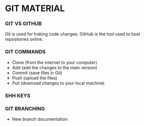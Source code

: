 # GIT MATERIAL

### GIT VS GITHUB

Git is used for traking code changes.
GitHub is the tool used to host repositories online.

### GIT COMMANDS

- Clone (from the internet to your computer)
- Add (add the changes to the main version)
- Commit (save files in Git)
- Push (upload the files)
- Pull (downoad changes to your local machine)

### SHH KEYS

### GIT BRANCHING

- New branch documentation
